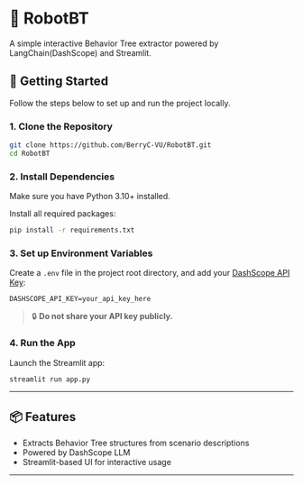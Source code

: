 # 🤖 RobotBT

A simple interactive Behavior Tree extractor powered by LangChain(DashScope) and Streamlit.



## 🚀 Getting Started

Follow the steps below to set up and run the project locally.

### 1. Clone the Repository

```bash
git clone https://github.com/BerryC-VU/RobotBT.git
cd RobotBT
```

### 2. Install Dependencies

Make sure you have Python 3.10+ installed.

Install all required packages:

```bash
pip install -r requirements.txt
```

### 3. Set up Environment Variables

Create a `.env` file in the project root directory, and add your [DashScope API Key](https://dashscope.console.aliyun.com/apiKey):

```env
DASHSCOPE_API_KEY=your_api_key_here
```

> 🔒 **Do not share your API key publicly.**

### 4. Run the App

Launch the Streamlit app:

```bash
streamlit run app.py
```

---

## 📦 Features

- Extracts Behavior Tree structures from scenario descriptions
- Powered by DashScope LLM
- Streamlit-based UI for interactive usage

---

